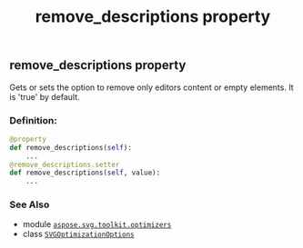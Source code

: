 ﻿---
title: remove_descriptions property
second_title: Aspose.SVG for Python via .NET API References
description: 
type: docs
weight: 60
url: /python-net/aspose.svg.toolkit.optimizers/svgoptimizationoptions/remove_descriptions/
is_root: false
---

## remove_descriptions property


Gets or sets the option to remove only editors content or empty elements. It is 'true' by default.
### Definition:
```python
@property
def remove_descriptions(self):
    ...
@remove_descriptions.setter
def remove_descriptions(self, value):
    ...
```

### See Also
* module [`aspose.svg.toolkit.optimizers`](../../)
* class [`SVGOptimizationOptions`](/svg/python-net/aspose.svg.toolkit.optimizers/svgoptimizationoptions)
